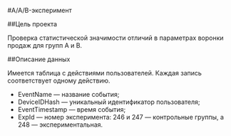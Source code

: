 
#A/A/B-эксперимент

##Цель проекта

Проверка статистической значимости отличий в параметрах воронки продаж для групп А и B.


##Описание данных

Имеется таблица с действиями пользователей. Каждая запись соответствует одному действию.
<ul>
<li>EventName — название события;</li>
<li>DeviceIDHash — уникальный идентификатор пользователя;</li>
<li>EventTimestamp — время события;</li>
<li>ExpId — номер эксперимента: 246 и 247 — контрольные группы, а 248 — экспериментальная.</li>
</ul>